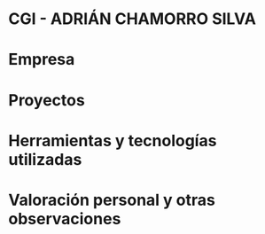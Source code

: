 # CGI - ADRIÁN CHAMORRO SILVA

# Empresa

# Proyectos

# Herramientas y tecnologías utilizadas

# Valoración personal y otras observaciones
